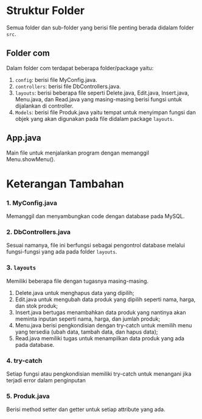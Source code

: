 # Struktur Folder
Semua folder dan sub-folder yang berisi file penting berada didalam folder `src`.

## Folder com
Dalam folder com terdapat beberapa folder/package yaitu:
1. `config`: berisi file MyConfig.java.
2. `controllers`: berisi file DbControllers.java.
3. `layouts`: berisi beberapa file seperti Delete.java, Edit.java, Insert.java, Menu.java, dan Read.java yang masing-masing berisi fungsi untuk dijalankan di controller.
4. `Models`: berisi file Produk.java yaitu tempat untuk menyimpan fungsi dan objek yang akan digunakan pada file didalam package `layouts`.

## App.java
Main file untuk menjalankan program dengan memanggil Menu.showMenu().



# Keterangan Tambahan

### 1. MyConfig.java
Memanggil dan menyambungkan code dengan database pada MySQL.

### 2. DbControllers.java
Sesuai namanya, file ini berfungsi sebagai pengontrol database melalui fungsi-fungsi yang ada pada folder `layouts`.

### 3. `layouts`
Memiliki beberapa file dengan tugasnya masing-masing.

1. Delete.java untuk menghapus data yang dipilih;
2. Edit.java untuk mengubah data produk yang dipilih seperti nama, harga, dan stok produk;
3. Insert.java bertugas menambahkan data produk yang nantinya akan meminta inputan seperti nama, harga, dan jumlah produk;
4. Menu.java berisi pengkondisian dengan try-catch untuk memilih menu yang tersedia (ubah data, tambah data, dan hapus data);
5. Read.java memiliki tugas untuk menampilkan data produk yang ada pada database.

### 4. try-catch
Setiap fungsi atau pengkondisian memiliki try-catch untuk menangani jika terjadi error dalam penginputan


### 5. Produk.java
Berisi method setter dan getter untuk setiap attribute yang ada.